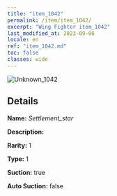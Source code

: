 ```yaml
---
title: "item_1042"
permalink: /item/item_1042/
excerpt: "Wing Fighter item_1042"
last_modified_at: 2023-09-06
locale: en
ref: "item_1042.md"
toc: false
classes: wide
---
```



 ![Unknown_1042](/images/item/Settlement_star_p.png)



## Details

 **Name:** *Settlement_star* 

 **Description:** 

 **Rarity:** 1 

 **Type:** 1 

 **Suction:** true 

 **Auto Suction:** false 



